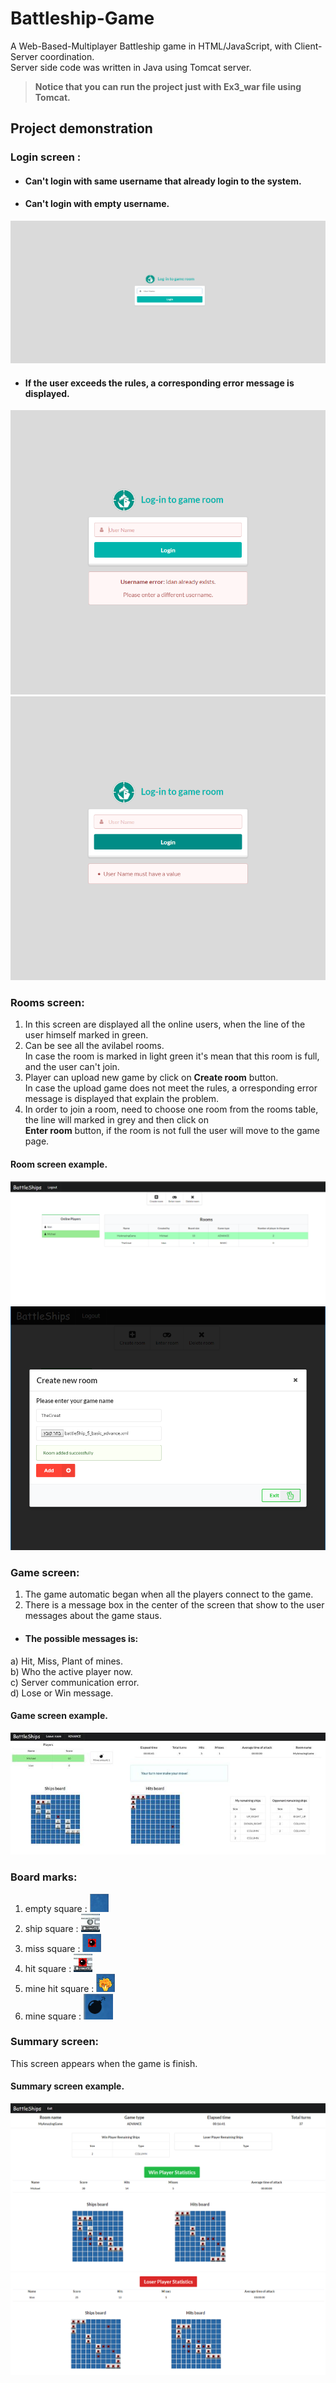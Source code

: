 # Battleship-Game
A Web-Based-Multiplayer Battleship game in HTML/JavaScript, with Client-Server coordination.</br>
Server side code was written in Java using Tomcat server.</br>
> **Notice that you can run the project just with Ex3_war file using Tomcat.**
 
## Project demonstration
 ###  Login screen :
- #### Can't login with same username that already login to the system.
- #### Can't login with empty username.
![Login screen](Screenshots/1.png)

- #### If the user exceeds the rules, a corresponding error message is displayed.
![Login screen-err1](Screenshots/2.png)
![Login screen-err2](Screenshots/3.png)

 ###  Rooms screen:
  1. In this screen are displayed all the online users, when the line of the user himself marked in green.
  2. Can be see all the avilabel rooms.</br> 
  In case the room is marked in light green it's mean that this room is full, and the user can't join.
  3. Player can upload new game by click on **Create room** button. </br>
  In case the upload game does not meet the rules, a orresponding error message is displayed that explain the problem.
  4. In order to join a room, need to choose one room from the rooms table, the line will marked in grey and then click on</br>
  **Enter room** button, if the room is not full the user will move to the game page.

#### Room screen example.
![Rooms screen](Screenshots/4.png)
![Rooms screen](Screenshots/5.png)

### Game screen:
 1. The game automatic began when all the players connect to the game.
 2. There is a message box in the center of the screen that show to the user messages about the game staus.
 - #### The possible messages is:  
  a) Hit, Miss, Plant of mines.</br>
  b) Who the active player now.</br>
  c) Server communication error.</br>
  d) Lose or Win message.
  
#### Game screen example.
![Game screen](Screenshots/6.jpg)
 
 ### Board marks:
  1. empty square : ![empty square](Screenshots/7.png)
  2. ship square : ![ship square](Screenshots/8.png)
  3. miss square : ![miss square](Screenshots/9.png)
  4. hit square : ![hit square](Screenshots/10.png)
  5. mine hit square : ![mine hit square](Screenshots/11.png)
  6. mine square : ![mine square](Screenshots/12.png)
  
 ### Summary screen:
 This screen appears when the game is finish.
  
#### Summary screen example.
![Summary screen](Screenshots/13.png)
![Summary screen](Screenshots/14.png)
